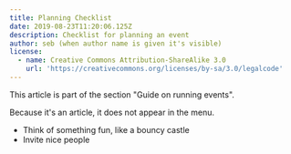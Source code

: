 ```yaml
---
title: Planning Checklist
date: 2019-08-23T11:20:06.125Z
description: Checklist for planning an event
author: seb (when author name is given it's visible)
license:
  - name: Creative Commons Attribution-ShareAlike 3.0
    url: 'https://creativecommons.org/licenses/by-sa/3.0/legalcode'
---
```

This article is part of the section "Guide on running events".  

Because it's an article, it does not appear in the menu.   

* Think of something fun, like a bouncy castle  
* Invite nice people

